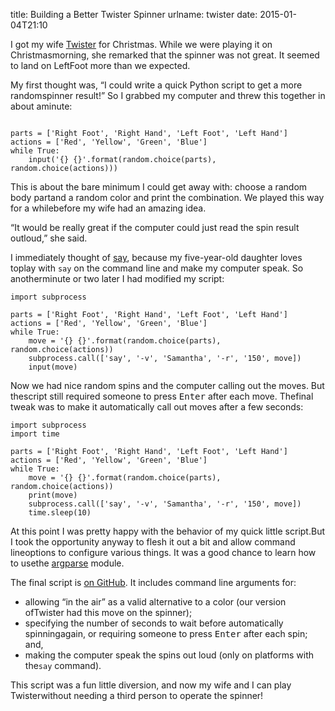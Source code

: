 title: Building a Better Twister Spinner
urlname: twister
date: 2015-01-04T21:10

I got my wife [Twister](http://en.wikipedia.org/wiki/Twister_(game)) for Christmas. While we were playing it on Christmasmorning, she remarked that the spinner was not great. It seemed to land on LeftFoot more than we expected.

My first thought was, &ldquo;I could write a quick Python script to get a more randomspinner result!&rdquo; So I grabbed my computer and threw this together in about aminute:

```import random

parts = ['Right Foot', 'Right Hand', 'Left Foot', 'Left Hand']
actions = ['Red', 'Yellow', 'Green', 'Blue']
while True:
    input('{} {}'.format(random.choice(parts), random.choice(actions)))
```

This is about the bare minimum I could get away with: choose a random body partand a random color and print the combination. We played this way for a whilebefore my wife had an amazing idea.

&ldquo;It would be really great if the computer could just read the spin result outloud,&rdquo; she said.

I immediately thought of [say](https://developer.apple.com/library/mac/documentation/Darwin/Reference/ManPages/man1/say.1.html), because my five-year-old daughter loves toplay with `say` on the command line and make my computer speak. So anotherminute or two later I had modified my script:

```import random
import subprocess

parts = ['Right Foot', 'Right Hand', 'Left Foot', 'Left Hand']
actions = ['Red', 'Yellow', 'Green', 'Blue']
while True:
    move = '{} {}'.format(random.choice(parts), random.choice(actions))
    subprocess.call(['say', '-v', 'Samantha', '-r', '150', move])
    input(move)
```

Now we had nice random spins and the computer calling out the moves. But thescript still required someone to press <kbd>Enter</kbd> after each move. Thefinal tweak was to make it automatically call out moves after a few seconds:

```import random
import subprocess
import time

parts = ['Right Foot', 'Right Hand', 'Left Foot', 'Left Hand']
actions = ['Red', 'Yellow', 'Green', 'Blue']
while True:
    move = '{} {}'.format(random.choice(parts), random.choice(actions))
    print(move)
    subprocess.call(['say', '-v', 'Samantha', '-r', '150', move])
    time.sleep(10)
```

At this point I was pretty happy with the behavior of my quick little script.But I took the opportunity anyway to flesh it out a bit and allow command lineoptions to configure various things. It was a good chance to learn how to usethe [argparse](https://docs.python.org/3.4/library/argparse.html) module.

The final script is [on GitHub](https://github.com/williamjacksn/twister). It includes command line arguments for:

*   allowing &ldquo;in the air&rdquo; as a valid alternative to a color (our version ofTwister had this move on the spinner);
*   specifying the number of seconds to wait before automatically spinningagain, or requiring someone to press <kbd>Enter</kbd> after each spin; and,
*   making the computer speak the spins out loud (only on platforms with the`say` command).

This script was a fun little diversion, and now my wife and I can play Twisterwithout needing a third person to operate the spinner!